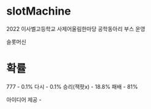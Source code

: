 # slotMachine

2022 이사벨고등학교 사제어울림한마당 공학동아리 부스 운영

슬롯머신

# 확률
777 - 0.1%
다시 - 0.1%
승리(잭팟x) - 18.8%
패배 - 81%

아이디어 제공 - 

